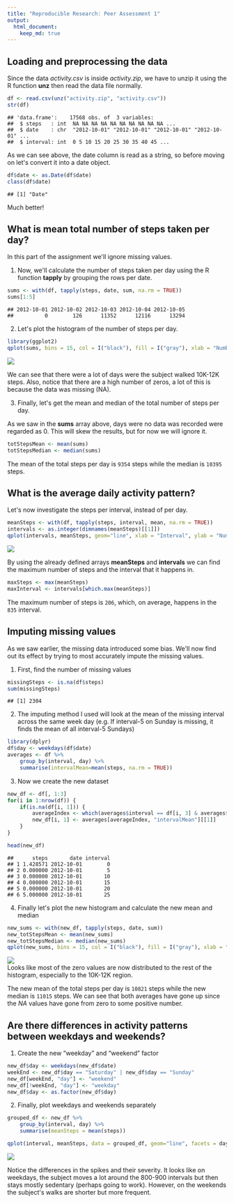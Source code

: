 ```yaml
---
title: "Reproducible Research: Peer Assessment 1"
output: 
  html_document:
    keep_md: true
---
```



## Loading and preprocessing the data
Since the data *activity.csv* is inside *activity.zip*, we have to unzip it using the R function **unz** then read the data file normally.


```r
df <- read.csv(unz("activity.zip", "activity.csv"))
str(df)
```

```
## 'data.frame':	17568 obs. of  3 variables:
##  $ steps   : int  NA NA NA NA NA NA NA NA NA NA ...
##  $ date    : chr  "2012-10-01" "2012-10-01" "2012-10-01" "2012-10-01" ...
##  $ interval: int  0 5 10 15 20 25 30 35 40 45 ...
```

As we can see above, the date column is read as a string, so before moving on let's convert it into a date object.


```r
df$date <- as.Date(df$date)
class(df$date)
```

```
## [1] "Date"
```

Much better!

## What is mean total number of steps taken per day?
In this part of the assignment we'll ignore missing values.

1. Now, we'll calculate the number of steps taken per day using the R function **tapply** by grouping the rows per date.

```r
sums <- with(df, tapply(steps, date, sum, na.rm = TRUE))
sums[1:5]
```

```
## 2012-10-01 2012-10-02 2012-10-03 2012-10-04 2012-10-05 
##          0        126      11352      12116      13294
```

2. Let's plot the histogram of the number of steps per day.

```r
library(ggplot2)
qplot(sums, bins = 15, col = I("black"), fill = I("gray"), xlab = "Number of steps", ylab = "Frequency")
```

<img src="PA1_template_files/figure-html/histogram1-1.png" style="display: block; margin: auto;" />

We can see that there were a lot of days were the subject walked 10K-12K steps. Also, notice that there are a high number of zeros, a lot of this is because the data was missing (NA).

3. Finally, let's get the mean and median of the total number of steps per day.  

As we saw in the **sums** array above, days were no data was recorded were regarded as 0. This will skew the results, but for now we will ignore it.

```r
totStepsMean <- mean(sums)
totStepsMedian <- median(sums)
```
The mean of the total steps per day is ``9354`` steps while the median is ``10395`` steps.


## What is the average daily activity pattern?
Let's now investigate the steps per interval, instead of per day.

```r
meanSteps <- with(df, tapply(steps, interval, mean, na.rm = TRUE))
intervals <- as.integer(dimnames(meanSteps)[[1]])
qplot(intervals, meanSteps, geom="line", xlab = "Interval", ylab = "Number of steps")
```

<img src="PA1_template_files/figure-html/timeSeries1-1.png" style="display: block; margin: auto;" />

By using the already defined arrays **meanSteps** and **intervals** we can find the maximum number of steps and the interval that it happens in.

```r
maxSteps <- max(meanSteps)
maxInterval <- intervals[which.max(meanSteps)]
```

The maximum number of steps is ``206``, which, on average, happens in the ``835`` interval.


## Imputing missing values
As we saw earlier, the missing data introduced some bias. We'll now find out its effect by trying to most accurately impute the missing values.

1. First, find the number of missing values

```r
missingSteps <- is.na(df$steps)
sum(missingSteps)
```

```
## [1] 2304
```

2. The imputing method I used will look at the mean of the missing interval across the same week day (e.g. If interval-5 on Sunday is missing, it finds the mean of all interval-5 Sundays)

```r
library(dplyr)
df$day <- weekdays(df$date)
averages <- df %>%
    group_by(interval, day) %>%
    summarise(intervalMean=mean(steps, na.rm = TRUE))
```

3. Now we create the new dataset

```r
new_df <- df[, 1:3]
for(i in 1:nrow(df)) {
    if(is.na(df[i, 1])) {
        averageIndex <- which(averages$interval == df[i, 3] & averages$day == df[i, 4])
        new_df[i, 1] <- averages[averageIndex, "intervalMean"][[1]]
    }
}

head(new_df)
```

```
##      steps       date interval
## 1 1.428571 2012-10-01        0
## 2 0.000000 2012-10-01        5
## 3 0.000000 2012-10-01       10
## 4 0.000000 2012-10-01       15
## 5 0.000000 2012-10-01       20
## 6 5.000000 2012-10-01       25
```

4. Finally let's plot the new histogram and calculate the new mean and median

```r
new_sums <- with(new_df, tapply(steps, date, sum))
new_totStepsMean <- mean(new_sums)
new_totStepsMedian <- median(new_sums)
qplot(new_sums, bins = 15, col = I("black"), fill = I("gray"), xlab = "Number of steps", ylab = "Frequency")
```

<img src="PA1_template_files/figure-html/histogram2-1.png" style="display: block; margin: auto;" />
Looks like most of the zero values are now distributed to the rest of the histogram, especially to the 10K-12K region.

The new mean of the total steps per day is ``10821`` steps while the new median is ``11015`` steps. We can see that both averages have gone up since the *NA* values have gone from zero to some positive number.

## Are there differences in activity patterns between weekdays and weekends?
1. Create the new “weekday” and “weekend” factor

```r
new_df$day <- weekdays(new_df$date)
weekEnd <- new_df$day == "Saturday" | new_df$day == "Sunday"
new_df[weekEnd, "day"] <- "weekend"
new_df[!weekEnd, "day"] <- "weekday"
new_df$day <- as.factor(new_df$day)
```

2. Finally, plot weekdays and weekends separately

```r
grouped_df <- new_df %>%
    group_by(interval, day) %>%
    summarise(meanSteps = mean(steps))

qplot(interval, meanSteps, data = grouped_df, geom="line", facets = day~., xlab = "Interval", ylab = "Number of steps")
```

<img src="PA1_template_files/figure-html/timeSeries2-1.png" style="display: block; margin: auto;" />

Notice the differences in the spikes and their severity. It looks like on weekdays, the subject moves a lot around the 800-900 intervals but then stays mostly sedentary (perhaps going to work). However, on the weekends the subject's walks are shorter but more frequent.

<br />
